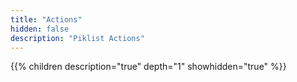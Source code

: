 ```yaml
---
title: "Actions"
hidden: false
description: "Piklist Actions"
---
```


{{% children description="true" depth="1" showhidden="true" %}}